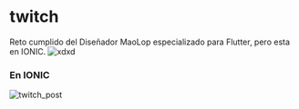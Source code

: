 # twitch
Reto cumplido del Diseñador MaoLop especializado para Flutter, pero esta en IONIC.
![xdxd](https://user-images.githubusercontent.com/63609718/135189604-49b713ca-f3bd-4267-8347-c6c0e6190333.png)
### En IONIC
![twitch_post](https://user-images.githubusercontent.com/63609718/135189325-bb96a9bf-498b-4cd9-a229-4267acf70d1f.png)
